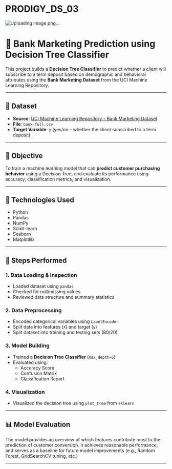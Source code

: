 # PRODIGY_DS_03
![Uploading image.png…]()


# 🤖 Bank Marketing Prediction using Decision Tree Classifier

This project builds a **Decision Tree Classifier** to predict whether a client will subscribe to a term deposit based on demographic and behavioral attributes using the **Bank Marketing Dataset** from the UCI Machine Learning Repository.

---

## 📁 Dataset

- **Source**: [UCI Machine Learning Repository – Bank Marketing Dataset](https://archive.ics.uci.edu/ml/datasets/bank+marketing)
- **File**: `bank-full.csv`
- **Target Variable**: `y` (yes/no – whether the client subscribed to a term deposit)

---

## 📌 Objective

To train a machine learning model that can **predict customer purchasing behavior** using a Decision Tree, and evaluate its performance using accuracy, classification metrics, and visualization.

---

## 🧰 Technologies Used

- Python
- Pandas
- NumPy
- Scikit-learn
- Seaborn
- Matplotlib

---

## 🚀 Steps Performed

### 1. Data Loading & Inspection
- Loaded dataset using `pandas`
- Checked for null/missing values
- Reviewed data structure and summary statistics

### 2. Data Preprocessing
- Encoded categorical variables using `LabelEncoder`
- Split data into features (`X`) and target (`y`)
- Split dataset into training and testing sets (80/20)

### 3. Model Building
- Trained a **Decision Tree Classifier** (`max_depth=5`)
- Evaluated using:
  - Accuracy Score
  - Confusion Matrix
  - Classification Report

### 4. Visualization
- Visualized the decision tree using `plot_tree` from `sklearn`

---

## 📊 Model Evaluation

The model provides an overview of which features contribute most to the prediction of customer conversion. It achieves reasonable performance, and serves as a baseline for future model improvements (e.g., Random Forest, GridSearchCV tuning, etc.)

---


